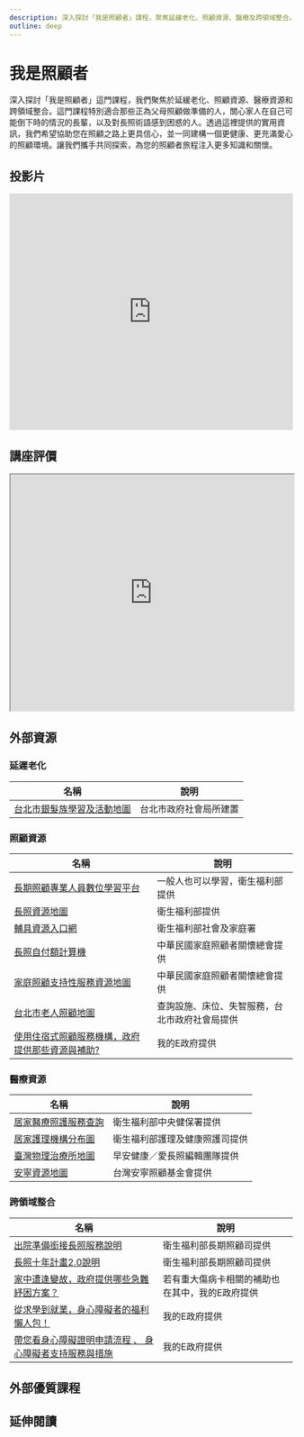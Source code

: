 ```yaml
---
description: 深入探討「我是照顧者」課程，聚焦延緩老化、照顧資源、醫療及跨領域整合。適合為父母照顧做準備的人、關心長輩及照顧術語困惑者。提供實用資訊，協助建構愛心環境，共同探索照顧之路。
outline: deep
---
```


# 我是照顧者

深入探討「我是照顧者」這門課程，我們聚焦於延緩老化、照顧資源、醫療資源和跨領域整合。這門課程特別適合那些正為父母照顧做準備的人，關心家人在自己可能倒下時的情況的長輩，以及對長照術語感到困惑的人。透過這裡提供的實用資訊，我們希望協助您在照顧之路上更具信心，並一同建構一個更健康、更充滿愛心的照顧環境。讓我們攜手共同探索，為您的照顧者旅程注入更多知識和關懷。

## 投影片

<iframe title="presentation" src="https://docs.google.com/presentation/d/e/2PACX-1vR1PYi7FxCz4yIF4VV2aoOG65uv1Hp8aF6KkiIrLmz77_1_qCH4DLkIidCvhqG6Ak-SDeyBeDyD-poh/embed?start=false&loop=false&delayms=3000" frameborder="0" width="100%" height="420" allowfullscreen="true" mozallowfullscreen="true" webkitallowfullscreen="true"></iframe>

## 講座評價

<iframe src="https://docs.google.com/spreadsheets/d/e/2PACX-1vSqIwBpXMcvWHTQy80NGRVuI3_lGx4UtVjhedci_cQDcx7iB3rO9qwn1LNQJSpmPpy0YOeykE_1wKmR/pubhtml?widget=true&amp;headers=false" width="100%" height="420"></iframe>

## 外部資源

### 延遲老化

<table>
    <thead>
        <tr>
            <th>名稱</th>
            <th>說明</th>
        </tr>
    </thead>
    <tbody>
        <tr>
            <td>
                <a href="https://map.dosw.gov.taipei/taipeiwelfare_map/all_new/elder_map.aspx" target="_blank">台北市銀髮族學習及活動地圖</a>
            </td>
            <td>台北市政府社會局所建置</td>
        </tr>
    </tbody>
</table>

### 照顧資源

<table>
    <thead>
        <tr>
            <th>名稱</th>
            <th>說明</th>
        </tr>
    </thead>
    <tbody>
        <tr>
            <td>
                <a href="https://ltc-learning.org/mooc/index.php" target="_blank">長期照顧專業人員數位學習平台</a>
            </td>
            <td>一般人也可以學習，衛生福利部提供</td>
        </tr>
        <tr>
            <td>
                <a href="https://ltcpap.mohw.gov.tw/public/index.html" target="_blank">長照資源地圖</a>
            </td>
            <td>衛生福利部提供</td>
        </tr>
        <tr>
            <td>
                <a href="https://newrepat.sfaa.gov.tw/home/prepaid-help-vendor" target="_blank">輔具資源入口網</a>
            </td>
            <td>衛生福利部社會及家庭署</td>
        </tr>
        <tr>
            <td>
                <a href="https://www.familycares.com.tw/try.php" target="_blank">長照自付額計算機</a>
            </td>
            <td>中華民國家庭照顧者關懷總會提供</td>
        </tr>
        <tr>
            <td>
                <a href="https://carersupport.com.tw/map/" target="_blank">家庭照顧支持性服務資源地圖</a>
            </td>
            <td>中華民國家庭照顧者關懷總會提供</td>
        </tr>
        <tr>
            <td>
                <a href="https://map.dosw.gov.taipei/taipeiwelfare_map/all_new/care_map.aspx" target="_blank">台北市老人照顧地圖</a>
            </td>
            <td>查詢設施、床位、失智服務，台北市政府社會局提供</td>
        </tr>
        <tr>
            <td>
                <a href="https://www.gov.tw/News_Content.aspx?n=26&s=556149" target="_blank">使用住宿式照顧服務機構，政府提供那些資源與補助?</a>
            </td>
            <td>我的E政府提供</td>
        </tr>
    </tbody>
</table>

### 醫療資源

<table>
    <thead>
        <tr>
            <th>名稱</th>
            <th>說明</th>
        </tr>
    </thead>
    <tbody>
        <tr>
            <td>
                <a href="https://info.nhi.gov.tw/INAE1000/INAE1030S01" target="_blank">居家醫療照護服務查詢</a>
            </td>
            <td>衛生福利部中央健保署提供</td>
        </tr>
        <tr>
            <td>
                <a href="https://www.google.com.tw/maps/d/viewer?mid=1G3L1nvxm_WNm1pYSGIBAboQBwAQm3O5v&hl=en&femb=1&ll=25.1177722110377%2C121.52324149035303&z=15" target="_blank">居家護理機構分布圖</a>
            </td>
            <td>衛生福利部護理及健康照護司提供</td>
        </tr>
        <tr>
            <td>
                <a href="https://www.google.com/maps/d/viewer?mid=17jOphhBqHty75Hz5h4zFDh8Wpz3A3zqM&hl=en_US&ll=25.043832751834735%2C121.54191971448165&z=14" target="_blank">臺灣物理治療所地圖</a>
            </td>
            <td>早安健康／愛長照編輯團隊提供</td>
        </tr>
        <tr>
            <td>
                <a href="https://www.hospice.org.tw/resource" target="_blank">安寧資源地圖</a>
            </td>
            <td>台灣安寧照顧基金會提供</td>
        </tr>
    </tbody>
</table>

### 跨領域整合

<table>
    <thead>
        <tr>
            <th>名稱</th>
            <th>說明</th>
        </tr>
    </thead>
    <tbody>
        <tr>
            <td>
                <a href="https://1966.gov.tw/LTC/cp-6458-69942-207.html" target="_blank">出院準備銜接長照服務說明</a>
            </td>
            <td>衛生福利部長期照顧司提供</td>
        </tr>
        <tr>
            <td>
                <a href="https://1966.gov.tw/LTC/cp-6572-69919-207.html" target="_blank">長照十年計畫2.0說明</a>
            </td>
            <td>衛生福利部長期照顧司提供</td>
        </tr>
        <tr>
            <td>
                <a href="https://1966.gov.tw/LTC/cp-6572-69919-207.html" target="_blank">家中遭逢變故，政府提供哪些急難紓困方案？</a>
            </td>
            <td>若有重大傷病卡相關的補助也在其中，我的E政府提供</td>
        </tr>
        <tr>
            <td>
                <a href="https://www.gov.tw/News_Content.aspx?n=26&s=604800#active3" target="_blank">從求學到就業，身心障礙者的福利懶人包！</a>
            </td>
            <td>我的E政府提供</td>
        </tr>
        <tr>
            <td>
                <a href="https://www.gov.tw/News_Content.aspx?n=26&s=677435" target="_blank">帶您看身心障礙證明申請流程 、 身心障礙者支持服務與措施</a>
            </td>
            <td>我的E政府提供</td>
        </tr>
    </tbody>
</table>

## 外部優質課程

<Courses :modelValue="courseItems"></Courses>

## 延伸閱讀

<Books :modelValue="bookItems"></Books>

<script setup>
import Courses from '../components/courses.vue'
import Books from '../components/books.vue'

const courseItems = [
    {
        image: '/life/carer.jpg',
        description: `中華民國家庭照顧者關懷總會(家總)成立於85年，其倡議目標為發展多元且充足的長照資源，讓家庭有選擇權，以及對自願選擇成為家庭照顧者，提供符合需求的支持性服務。`,
        name: '中華民國家庭照顧者關懷總會',
        url: 'https://www.youtube.com/@familycaretw/videos',
    },
    {
        image: '/life/hiskio.png',
        description: `隨著年齡增長，老化不只生理上的變化而已，而是各種問題的開始，這堂課讓你聰明的應對老化問題，學會維護身體的機能，使自己保持最佳狀態，應對各種生活和工作的挑戰，正常扮演社會與家庭的角色。`,
        name: '老化全方位應對手冊 | 機能維持 X 聰明就醫 X 照護策略 X 風險規劃',
        url: 'https://hiskio.com/courses/2133/about',
    },
]

const bookItems = [
    {
        id: '11100858406',
        name: '陪爸媽安心到老︰醫療決策、長照資源、陪伴技巧，一本完解不慌亂',
        desc: `<p>衰老和死亡是一條單向道，沒人可以真正準備好
嬰兒潮世代逐漸老去，子女愈生愈少
你可能必須獨自面對父母的老、衰、死</p>

<p>提早「知老」、「認老」、「備老」
必要時讓你不致慌亂、不知如何是好
多一分了解，就多一份心安和坦然
何況照護父母，也是為照護明天的自己，預做準備！</p>`,
    },
    {
        id: '11100864506',
        name: '【圖解】生活自立支援照護指南',
        desc: `<p>約束、尿布及不當餵食等照護方式，
不僅無助於被照護者的功能恢復，
甚至會導致失能狀況惡化。
透過照護者技巧性的引導與專業性的照護，
可提升被照護者的自主生活能力，重拾自信與尊嚴。
何況照護父母，也是為照護明天的自己，預做準備！</p>`,
    },
]
</script>
